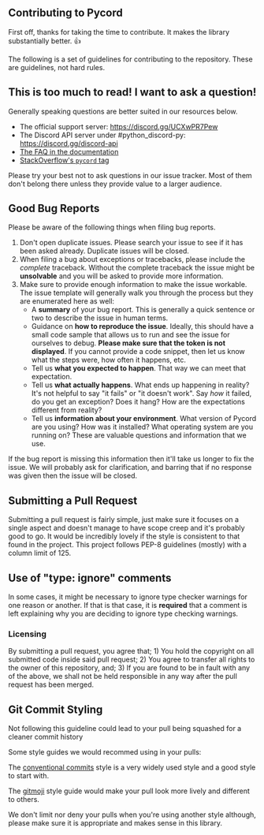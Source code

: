 ## Contributing to Pycord

First off, thanks for taking the time to contribute. It makes the library substantially better. :+1:

The following is a set of guidelines for contributing to the repository. These are guidelines, not hard rules.

## This is too much to read! I want to ask a question!

Generally speaking questions are better suited in our resources below.

- The official support server: https://discord.gg/UCXwPR7Pew
- The Discord API server under #python_discord-py: https://discord.gg/discord-api
- [The FAQ in the documentation](https://docs.pycord.dev/en/master/faq.html)
- [StackOverflow's `pycord` tag](https://stackoverflow.com/questions/tagged/pycord)

Please try your best not to ask questions in our issue tracker. Most of them don't belong there unless they provide value to a larger audience.

## Good Bug Reports

Please be aware of the following things when filing bug reports.

1. Don't open duplicate issues. Please search your issue to see if it has been asked already. Duplicate issues will be closed.
2. When filing a bug about exceptions or tracebacks, please include the *complete* traceback. Without the complete traceback the issue might be **unsolvable** and you will be asked to provide more information.
3. Make sure to provide enough information to make the issue workable. The issue template will generally walk you through the process but they are enumerated here as well:
    - A **summary** of your bug report. This is generally a quick sentence or two to describe the issue in human terms.
    - Guidance on **how to reproduce the issue**. Ideally, this should have a small code sample that allows us to run and see the issue for ourselves to debug. **Please make sure that the token is not displayed**. If you cannot provide a code snippet, then let us know what the steps were, how often it happens, etc.
    - Tell us **what you expected to happen**. That way we can meet that expectation.
    - Tell us **what actually happens**. What ends up happening in reality? It's not helpful to say "it fails" or "it doesn't work". Say *how* it failed, do you get an exception? Does it hang? How are the expectations different from reality?
    - Tell us **information about your environment**. What version of Pycord are you using? How was it installed? What operating system are you running on? These are valuable questions and information that we use.

If the bug report is missing this information then it'll take us longer to fix the issue. We will probably ask for clarification, and barring that if no response was given then the issue will be closed.

## Submitting a Pull Request

Submitting a pull request is fairly simple, just make sure it focuses on a single aspect and doesn't manage to have scope creep and it's probably good to go. It would be incredibly lovely if the style is consistent to that found in the project. This project follows PEP-8 guidelines (mostly) with a column limit of 125.

## Use of "type: ignore" comments
In some cases, it might be necessary to ignore type checker warnings for one reason or another.
If that is that case, it is **required** that a comment is left explaining why you are
deciding to ignore type checking warnings.

### Licensing

By submitting a pull request, you agree that; 1) You hold the copyright on all submitted code inside said pull request; 2) You agree to transfer all rights to the owner of this repository, and; 3) If you are found to be in fault with any of the above, we shall not be held responsible in any way after the pull request has been merged.

## Git Commit Styling

Not following this guideline could lead to your pull being squashed for a cleaner commit history

Some style guides we would recommed using in your pulls:

The [conventional commits](https://www.conventionalcommits.org/en/v1.0.0/) style is a very widely used style and a good style to start with.

The [gitmoji](https://gitmoji.dev) style guide would make your pull look more lively and different to others.

We don't limit nor deny your pulls when you're using another style although, please make sure it is appropriate and makes sense in this library.
